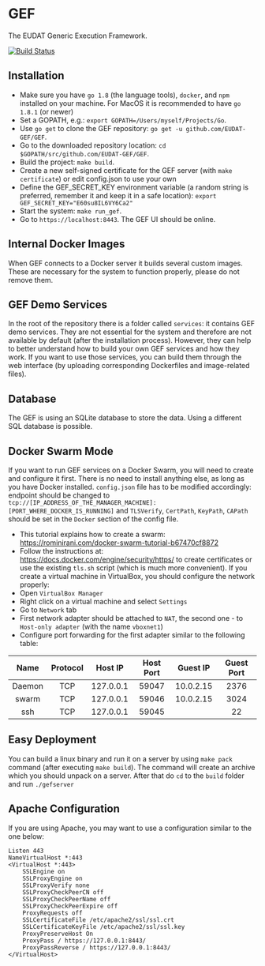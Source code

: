 GEF
===

The EUDAT Generic Execution Framework.

[![Build Status](https://travis-ci.org/EUDAT-GEF/GEF.svg?branch=master)](https://travis-ci.org/EUDAT-GEF/GEF)

Installation
------------

- Make sure you have `go 1.8` (the language tools), `docker`, and `npm` installed on your machine. For MacOS it is
recommended to have `go 1.8.1` (or newer)
- Set a GOPATH, e.g.: `export GOPATH=/Users/myself/Projects/Go`.
- Use `go get` to clone the GEF repository: `go get -u github.com/EUDAT-GEF/GEF`.
- Go to the downloaded repository location: `cd $GOPATH/src/github.com/EUDAT-GEF/GEF`.
- Build the project: `make build`.
- Create a new self-signed certificate for the GEF server (with `make certificate`) or edit config.json to use your own
- Define the GEF_SECRET_KEY environment variable (a random string is preferred, remember it and keep it in a safe location): `export GEF_SECRET_KEY="E60su8IL6VY6Ca2"`
- Start the system: `make run_gef`.
- Go to `https://localhost:8443`. The GEF UI should be online.

Internal Docker Images
-------------
When GEF connects to a Docker server it builds several custom images. These are necessary for the system to function
properly, please do not remove them.

GEF Demo Services
-------------
In the root of the repository there is a folder called `services`: it contains GEF demo services. They are not essential
for the system and therefore are not available by default (after the installation process). However, they can help to better 
understand how to build your own GEF services and how they work. If you want to use those services, you can build them
through the web interface (by uploading corresponding Dockerfiles and image-related files).

Database
-------------
The GEF is using an SQLite database to store the data. Using a different SQL database is possible.

Docker Swarm Mode
-------------
If you want to run GEF services on a Docker Swarm, you will need to create and configure it first. There is no need to install anything
else, as long as you have Docker installed. `config.json` file has to be modified accordingly: endpoint should be changed
to `tcp://[IP_ADDRESS_OF_THE_MANAGER_MACHINE]:[PORT_WHERE_DOCKER_IS_RUNNING]` and `TLSVerify`, `CertPath`,
`KeyPath`, `CAPath` should be set in the `Docker` section of the config file.
- This tutorial explains how to create a swarm: https://rominirani.com/docker-swarm-tutorial-b67470cf8872
- Follow the instructions at: https://docs.docker.com/engine/security/https/ to create certificates or use the existing `tls.sh` script
(which is much more convenient). 
If you create a virtual machine in VirtualBox, you should configure the network properly:
- Open `VirtualBox Manager`
- Right click on a virtual machine and select `Settings`
- Go to `Network` tab
- First network adapter should be attached to `NAT`, the second one - to `Host-only adapter` (with the name `vboxnet1`)
- Configure port forwarding for the first adapter similar to the following table:

| Name | Protocol | Host IP | Host Port | Guest IP | Guest Port |
| :---: |:--------:| :------:| :-------: | :------: | :---------: |
| Daemon | TCP | 127.0.0.1 | 59047 | 10.0.2.15 | 2376 |
| swarm | TCP | 127.0.0.1 | 59046 | 10.0.2.15 | 3024 |
| ssh | TCP | 127.0.0.1 | 59045 |  | 22 |


Easy Deployment
-------------
You can build a linux binary and run it on a server by using `make pack` command (after executing `make build`). The
command will create an archive which you should unpack on a server. After that do `cd` to the `build` folder and run
`./gefserver`

Apache Configuration
-------------
If you are using Apache, you may want to use a configuration similar to the one below:
~~~~
Listen 443
NameVirtualHost *:443
<VirtualHost *:443>
    SSLEngine on
    SSLProxyEngine on
    SSLProxyVerify none
    SSLProxyCheckPeerCN off
    SSLProxyCheckPeerName off
    SSLProxyCheckPeerExpire off
    ProxyRequests off
    SSLCertificateFile /etc/apache2/ssl/ssl.crt
    SSLCertificateKeyFile /etc/apache2/ssl/ssl.key
    ProxyPreserveHost On
    ProxyPass / https://127.0.0.1:8443/
    ProxyPassReverse / https://127.0.0.1:8443/
</VirtualHost>
~~~~